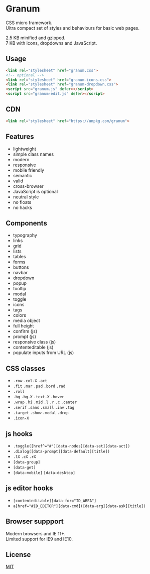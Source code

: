 # Granum

CSS micro framework.  
Ultra compact set of styles and behaviours for basic web pages.

2.5 KB minified and gzipped.  
7 KB with icons, dropdowns and JavaScript.

## Usage

```html
<link rel="stylesheet" href="granum.css">
<!-- optional -->
<link rel="stylesheet" href="granum-icons.css">
<link rel="stylesheet" href="granum-dropdown.css">
<script src="granum.js" defer></script>
<script src="granum-edit.js" defer></script>
```

## CDN

```html
<link rel="stylesheet" href="https://unpkg.com/granum">
```


## Features

- lightweight
- simple class names
- modern
- responsive
- mobile friendly
- semantic
- valid
- cross-browser
- JavaScript is optional
- neutral style
- no floats
- no hacks

## Components

- typography
- links
- grid
- lists
- tables
- forms
- buttons
- navbar
- dropdown
- popup
- tooltip
- modal
- toggle
- icons
- tags
- colors
- media object
- full height
- confirm (js)
- prompt (js)
- responsive class (js)
- contenteditable (js)
- populate inputs from URL (js)


## CSS classes

- `.row` `.col-X` `.act`
- `.fit` `.mar` `.pad` `.bord` `.rad`
- `.roll`
- `.bg` `.bg-X` `.text-X` `.hover`
- `.wrap` `.hi` `.mid` `.l` `.r` `.c` `.center`
- `.serif` `.sans` `.small` `.inv` `.tag`
- `.target` `.show` `.modal` `.drop`
- `.icon-X`


## js hooks

- `.toggle([href^="#"][data-nodes][data-set][data-act])`
- `.dialog([data-prompt][data-default][title])`
- `.lX` `.cX` `.rX`
- `[data-group]`
- `[data-get]`
- `[data-mobile]` `[data-desktop]`

## js editor hooks

- `[contenteditable][data-for="ID_AREA"]`
- `a[href="#ID_EDITOR"][data-cmd]([data-arg][data-ask][title])`

## Browser suppport

Modern browsers and IE 11+.  
Limited support for IE9 and IE10.

## License

[MIT](./LICENSE)